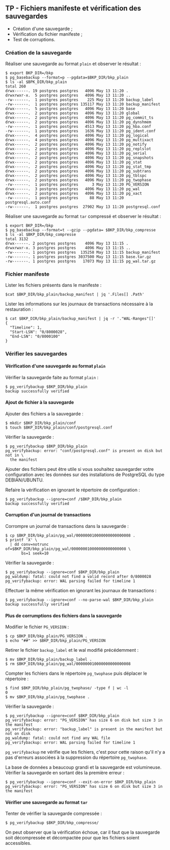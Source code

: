 ## TP - Fichiers manifeste et vérification des sauvegardes 

<div class="slide-content">

  * Création d'une sauvegarde ;
  * Vérification du fichier manifeste ;
  * Test de corruptions.

</div>

<div class="notes">

### Création de la sauvegarde

Réaliser une sauvegarde au format `plain` et observer le résultat :

```
$ export BKP_DIR=/bkp
$ pg_basebackup --format=p --pgdata=$BKP_DIR/bkp_plain
$ ls -al $BPK_DIR/bkp_plain
total 260
drwx------. 19 postgres postgres   4096 May 13 11:20 .
drwxrwxr-x.  5 postgres postgres   4096 May 13 11:20 ..
-rw-------.  1 postgres postgres    225 May 13 11:20 backup_label
-rw-------.  1 postgres postgres 135117 May 13 11:20 backup_manifest
drwx------.  5 postgres postgres   4096 May 13 11:20 base
drwx------.  2 postgres postgres   4096 May 13 11:20 global
drwx------.  2 postgres postgres   4096 May 13 11:20 pg_commit_ts
drwx------.  2 postgres postgres   4096 May 13 11:20 pg_dynshmem
-rw-------.  1 postgres postgres   4513 May 13 11:20 pg_hba.conf
-rw-------.  1 postgres postgres   1636 May 13 11:20 pg_ident.conf
drwx------.  4 postgres postgres   4096 May 13 11:20 pg_logical
drwx------.  4 postgres postgres   4096 May 13 11:20 pg_multixact
drwx------.  2 postgres postgres   4096 May 13 11:20 pg_notify
drwx------.  2 postgres postgres   4096 May 13 11:20 pg_replslot
drwx------.  2 postgres postgres   4096 May 13 11:20 pg_serial
drwx------.  2 postgres postgres   4096 May 13 11:20 pg_snapshots
drwx------.  2 postgres postgres   4096 May 13 11:20 pg_stat
drwx------.  2 postgres postgres   4096 May 13 11:20 pg_stat_tmp
drwx------.  2 postgres postgres   4096 May 13 11:20 pg_subtrans
drwx------.  2 postgres postgres   4096 May 13 11:20 pg_tblspc
drwx------.  2 postgres postgres   4096 May 13 11:20 pg_twophase
-rw-------.  1 postgres postgres      3 May 13 11:20 PG_VERSION
drwx------.  3 postgres postgres   4096 May 13 11:20 pg_wal
drwx------.  2 postgres postgres   4096 May 13 11:20 pg_xact
-rw-------.  1 postgres postgres     88 May 13 11:20 postgresql.auto.conf
-rw-------.  1 postgres postgres  27902 May 13 11:20 postgresql.conf
```

Réaliser une sauvegarde au format `tar` compressé et observer le résultat :

```
$ export BKP_DIR=/bkp
$ pg_basebackup --format=t --gzip --pgdata= $BKP_DIR/bkp_compresse
$ ls -al $BKP_DIR/bkp_compresse
total 3132
drwx------. 2 postgres postgres    4096 May 13 11:15 .
drwxrwxr-x. 3 postgres postgres    4096 May 13 11:15 ..
-rw-------. 1 postgres postgres  135258 May 13 11:15 backup_manifest
-rw-------. 1 postgres postgres 3037500 May 13 11:15 base.tar.gz
-rw-------. 1 postgres postgres   17073 May 13 11:15 pg_wal.tar.gz
```

### Fichier manifeste

Lister les fichiers présents dans le manifeste : 

```
$cat $BKP_DIR/bkp_plain/backup_manifest | jq '.Files[] .Path'
```

Lister les informations sur les journaux de transactions nécessaire à la
restauration :

```
$ cat $BKP_DIR/bkp_plain/backup_manifest | jq -r '."WAL-Ranges"[]'
{
  "Timeline": 1,
  "Start-LSN": "0/8000028",
  "End-LSN": "0/8000100"
}
```

### Vérifier les sauvegardes

#### Vérification d'une sauvegarde au format `plain`

Vérifier la sauvegarde faite au format `plain` :

```
$ pg_verifybackup $BKP_DIR/bkp_plain
backup successfully verified
```

#### Ajout de fichier à la sauvegarde

Ajouter des fichiers a la sauvegarde : 

```
$ mkdir $BKP_DIR/bkp_plain/conf
$ touch $BKP_DIR/bkp_plain/conf/postgresql.conf
```

Vérifier la sauvegarde :

```
$ pg_verifybackup $BKP_DIR/bkp_plain
pg_verifybackup: error: "conf/postgresql.conf" is present on disk but not in \
  the manifest
```

Ajouter des fichiers peut être utile si vous souhaitez sauvegarder votre
configuration avec les données sur des installations de PostgreSQL du type
DEBIAN/UBUNTU.

Refaire la vérification en ignorant le répertoire de configuration : 

```
$ pg_verifybackup --ignore=conf /$BKP_DIR/bkp_plain
backup successfully verified
```

#### Corruption d'un journal de transactions

Corrompre un journal de transactions dans la sauvegarde : 

```
$ cp $BKP_DIR/bkp_plain/pg_wal/000000010000000000000008 .
$ printf 'X' \
  | dd conv=notrunc of=$BKP_DIR/bkp_plain/pg_wal/000000010000000000000008 \
       bs=1 seek=10
```

Vérifier la sauvegarde : 
```
$ pg_verifybackup --ignore=conf $BKP_DIR/bkp_plain
pg_waldump: fatal: could not find a valid record after 0/8000028
pg_verifybackup: error: WAL parsing failed for timeline 1
```

Effectuer la même vérification en ignorant les journaux de transactions :
```
$ pg_verifybackup --ignore=conf --no-parse-wal $BKP_DIR/bkp_plain
backup successfully verified
```

#### Plus de corrumptions des fichiers dans la sauvegarde

Modifier le fichier `PG_VERSION` :

```
$ cp $BKP_DIR/bkp_plain/PG_VERSION .
$ echo "##" >> $BKP_DIR/bkp_plain/PG_VERSION
```

Retirer le fichier `backup_label` et le wal modifié précédemment :

```
$ mv $BKP_DIR/bkp_plain/backup_label .
$ rm $BKP_DIR/bkp_plain/pg_wal/000000010000000000000008
```

Compter les fichiers dans le répertoire `pg_twophase` puis déplacer le
répertoire :

```
$ find $BKP_DIR/bkp_plain/pg_twophase/ -type f | wc -l
0
$ mv $BKP_DIR/bkp_plain/pg_twophase .
```

Vérifier la sauvegarde : 

```
$ pg_verifybackup --ignore=conf $BKP_DIR/bkp_plain
pg_verifybackup: error: "PG_VERSION" has size 6 on disk but size 3 in the manifest
pg_verifybackup: error: "backup_label" is present in the manifest but not on disk
pg_waldump: fatal: could not find any WAL file
pg_verifybackup: error: WAL parsing failed for timeline 1
```

`pg_verifybackup` ne vérifie que les fichiers, c'est pour cette raison qu'il
n'y a pas d'erreurs associées à la suppression du répertoire `pg_twophase`.

La base de données a beaucoup grandi et la sauvegarde est volumineuse.
Vérifier la sauvegarde en sortant dès la première erreur :

```
$ pg_verifybackup --ignore=conf --exit-on-error $BKP_DIR/bkp_plain
pg_verifybackup: error: "PG_VERSION" has size 6 on disk but size 3 in the manifest
```

#### Vérifier une sauvegarde au format `tar`

Tenter de vérifier la sauvegarde compressée :

```
$ pg_verifybackup $BKP_DIR/bkp_compresse/
```

On peut observer que la vérification échoue, car il faut que la sauvegarde soit
décompressée et décompactée pour que les fichiers soient accessibles.

</div>
